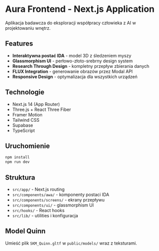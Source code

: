 # Aura Frontend - Next.js Application

Aplikacja badawcza do eksploracji współpracy człowieka z AI w projektowaniu wnętrz.

## Features

- **Interaktywna postać IDA** - model 3D z śledzeniem myszy
- **Glassmorphism UI** - perłowo-złoto-srebrny design system  
- **Research Through Design** - kompletny przepływ zbierania danych
- **FLUX Integration** - generowanie obrazów przez Modal API
- **Responsive Design** - optymalizacja dla wszystkich urządzeń

## Technologie

- Next.js 14 (App Router)
- Three.js + React Three Fiber
- Framer Motion
- Tailwind CSS
- Supabase
- TypeScript

## Uruchomienie

```bash
npm install
npm run dev
```

## Struktura

- `src/app/` - Next.js routing
- `src/components/awa/` - komponenty postaci IDA
- `src/components/screens/` - ekrany przepływu
- `src/components/ui/` - glassmorphism UI
- `src/hooks/` - React hooks
- `src/lib/` - utilities i konfiguracja

## Model Quinn

Umieść plik `SKM_Quinn.gltf` w `public/models/` wraz z teksturami.
